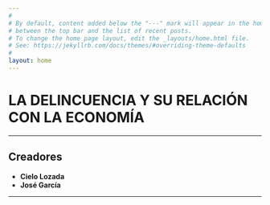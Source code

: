 ```yaml
---
#
# By default, content added below the "---" mark will appear in the home page
# between the top bar and the list of recent posts.
# To change the home page layout, edit the _layouts/home.html file.
# See: https://jekyllrb.com/docs/themes/#overriding-theme-defaults
#
layout: home
---
```



# **LA DELINCUENCIA Y SU RELACIÓN CON LA ECONOMÍA**

---

## **Creadores**
- **Cielo Lozada**
- **José García**

---
